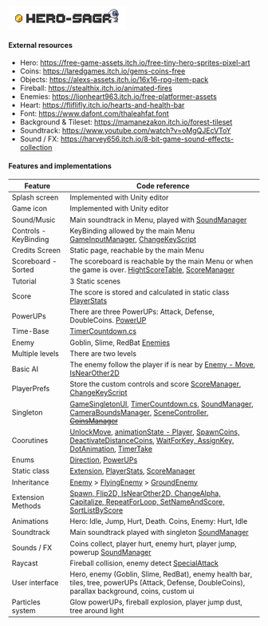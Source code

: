 ![Hero-Sage Logo](/DGD-Heroes/Assets/Graphics/Objects/gameBannerSlaphScreen.png)

#### External resources
- Hero: https://free-game-assets.itch.io/free-tiny-hero-sprites-pixel-art
- Coins: https://laredgames.itch.io/gems-coins-free
- Objects: https://alexs-assets.itch.io/16x16-rpg-item-pack
- Fireball: https://stealthix.itch.io/animated-fires
- Enemies: https://lionheart963.itch.io/free-platformer-assets
- Heart: https://fliflifly.itch.io/hearts-and-health-bar
- Font: https://www.dafont.com/thaleahfat.font
- Background & Tileset: https://mamanezakon.itch.io/forest-tileset
- Soundtrack: https://www.youtube.com/watch?v=oMgQJEcVToY
- Sound / FX: https://harvey656.itch.io/8-bit-game-sound-effects-collection

#### Features and implementations
| Feature | Code reference |
|-------------------------|---------------------------------------------------------------------------------------------------------------------------------------------------------------------------------------------------------------------------------------------------------------------------------------------------------------------------------------------------------------------------------------------------------------------------------------------------------------------------------------------------------------------------------------------------------------------------------------|
| Splash screen | Implemented with Unity editor |
| Game icon | Implemented with Unity editor |
| Sound/Music | Main soundtrack in Menu, played with [SoundManager](/DGD-Heroes/Assets/Scripts/Manager/SoundManager.cs) |
| Controls - KeyBinding | KeyBinding allowed by the main Menu [GameInputManager](/DGD-Heroes/Assets/Scripts/Manager/GameInputManager.cs), [ChangeKeyScript](/DGD-Heroes/Assets/Scripts/UI/ChangeKeyScript.cs) |
| Credits Screen | Static page, reachable by the main Menu |
| Scoreboard - Sorted | The scoreboard is reachable by the main Menu or when the game is over. [HightScoreTable](/DGD-Heroes/Assets/Scripts/UI/HightScoreTable.cs), [ScoreManager](/DGD-Heroes/Assets/Scripts/Static/ScoreManager.cs) |
| Tutorial | 3 Static scenes |
| Score | The score is stored and calculated in static class [PlayerStats](/DGD-Heroes/Assets/Scripts/Static/PlayerStats.cs) |
| PowerUPs | There are three PowerUPs: Attack, Defense, DoubleCoins. [PowerUP](/DGD-Heroes/Assets/Scripts/Objects/PowerUP.cs) |
| Time-Base | [TimerCountdown.cs](/DGD-Heroes/Assets/Scripts/UI/TimerCountdown.cs) |
| Enemy | Goblin, Slime, RedBat [Enemies](/DGD-Heroes/Assets/Scripts/Enemies) |
| Multiple levels | There are two levels |
| Basic AI | The enemy follow the player if is near by [Enemy - Move](/DGD-Heroes/Assets/Scripts/Enemies/Enemy.cs), [IsNearOther2D](/DGD-Heroes/Assets/Scripts/Static/Extension.cs) |
| PlayerPrefs | Store the custom controls and score [ScoreManager](/DGD-Heroes/Assets/Scripts/Static/ScoreManager.cs), [ChangeKeyScript](/DGD-Heroes/Assets/Scripts/UI/ChangeKeyScript.cs) |
| Singleton | [GameSingletonUI](/DGD-Heroes/Assets/Scripts/UI/GameSingletonUI.cs), [TimerCountdown.cs](/DGD-Heroes/Assets/Scripts/UI/TimerCountdown.cs), [SoundManager](/DGD-Heroes/Assets/Scripts/Manager/SoundManager.cs), [CameraBoundsManager](/DGD-Heroes/Assets/Scripts/Manager/CameraBoundsManager.cs), [SceneController](/DGD-Heroes/Assets/Scripts/Manager/SceneController.cs), [~~CoinsManager~~](/DGD-Heroes/Assets/Scripts/Manager/CoinsManager.cs) |
| Coorutines | [UnlockMove](/DGD-Heroes/Assets/Scripts/Hero/EdgeCheck.cs), [animationState - Player](/DGD-Heroes/Assets/Scripts/Hero/PlayerController.cs), [SpawnCoins, DeactivateDistanceCoins](/DGD-Heroes/Assets/Scripts/Manager/CoinsSpawnManager.cs), [WaitForKey, AssignKey, DotAnimation](/DGD-Heroes/Assets/Scripts/UI/ChangeKeyScript.cs), [TimerTake](/DGD-Heroes/Assets/Scripts/UI/TimerCountdown.cs) |
| Enums | [Direction](/DGD-Heroes/Assets/Scripts/Hero/PlayerController.cs), [PowerUPs](/DGD-Heroes/Assets/Scripts/Objects/PowerUP.cs) |
| Static class | [Extension](/DGD-Heroes/Assets/Scripts/Static/Extension.cs), [PlayerStats](/DGD-Heroes/Assets/Scripts/Static/PlayerStats.cs), [ScoreManager](/DGD-Heroes/Assets/Scripts/Static/ScoreManager.cs) |
| Inheritance | [Enemy](/DGD-Heroes/Assets/Scripts/Enemies/Enemy.cs) > [FlyingEnemy](/DGD-Heroes/Assets/Scripts/Enemies/FlyingEnemy.cs) > [GroundEnemy](/DGD-Heroes/Assets/Scripts/Enemies/GroundEnemy.cs) |
| Extension Methods | [Spawn, Flip2D, IsNearOther2D, ChangeAlpha, Capitalize, RepeatForLoop, SetNameAndScore, SortListByScore](/DGD-Heroes/Assets/Scripts/Static/Extension.cs) |
| Animations | Hero: Idle, Jump, Hurt, Death. Coins, Enemy: Hurt, Idle |
| Soundtrack | Main soundtrack played with singleton [SoundManager](/DGD-Heroes/Assets/Scripts/Manager/SoundManager.cs) |
| Sounds / FX | Coins collect, player hurt, enemy hurt, player jump, powerup [SoundManager](/DGD-Heroes/Assets/Scripts/Manager/SoundManager.cs) |
| Raycast | Fireball collision, enemy detect [SpecialAttack](/DGD-Heroes/Assets/Scripts/Hero/SpecialAttack.cs)  |
| User interface | Hero, enemy (Goblin, Slime, RedBat), enemy health bar, tiles, tree, powerUPs (Attack, Defense, DoubleCoins), parallax background, coins, custom ui |
| Particles system | Glow powerUPs, fireball explosion, player jump dust, tree around light |
